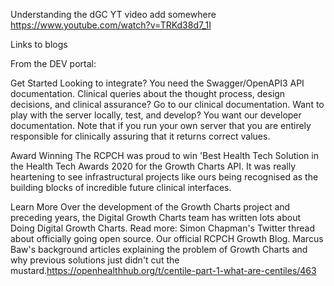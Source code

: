 Understanding the dGC YT video add somewhere
https://www.youtube.com/watch?v=TRKd38d7_1I

Links to blogs


From the DEV portal:

Get Started
Looking to integrate? You need the Swagger/OpenAPI3 API documentation.
Clinical queries about the thought process, design decisions, and clinical assurance? Go to our clinical documentation.
Want to play with the server locally, test, and develop? You want our developer documentation. Note that if you run your own server that you are entirely responsible for clinically assuring that it returns correct values.

Award Winning
The RCPCH was proud to win 'Best Health Tech Solution in the Health Tech Awards 2020 for the Growth Charts API. It was really heartening to see infrastructural projects like ours being recognised as the building blocks of incredible future clinical interfaces.

Learn More
Over the development of the Growth Charts project and preceding years, the Digital Growth Charts team has written lots about Doing Digital Growth Charts. Read more:
Simon Chapman's Twitter thread about officially going open source.
Our official RCPCH Growth Blog. 
Marcus Baw's background articles explaining the problem of Growth Charts and why previous solutions just didn't cut the mustard.https://openhealthhub.org/t/centile-part-1-what-are-centiles/463